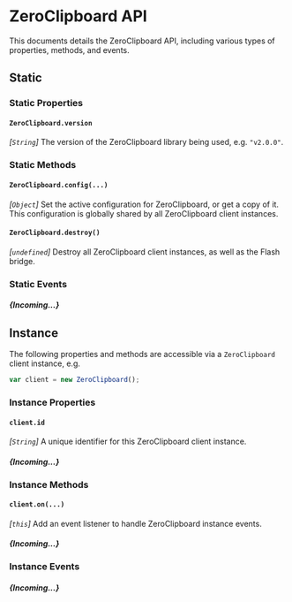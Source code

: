# ZeroClipboard API

This documents details the ZeroClipboard API, including various types of properties, methods, and events.


## Static

### Static Properties

#### `ZeroClipboard.version`

_[`String`]_ The version of the ZeroClipboard library being used, e.g. `"v2.0.0"`.


### Static Methods

#### `ZeroClipboard.config(...)`
_[`Object`]_ Set the active configuration for ZeroClipboard, or get a copy of it.
This configuration is globally shared by all ZeroClipboard client instances.


#### `ZeroClipboard.destroy()`
_[`undefined`]_ Destroy all ZeroClipboard client instances, as well as the Flash bridge.


### Static Events

#### _{Incoming...}_




## Instance

The following properties and methods are accessible via a `ZeroClipboard` client instance, e.g.

```js
var client = new ZeroClipboard();
```


### Instance Properties

#### `client.id`

_[`String`]_ A unique identifier for this ZeroClipboard client instance.


#### _{Incoming...}_



### Instance Methods

#### `client.on(...)`

_[`this`]_ Add an event listener to handle ZeroClipboard instance events.


#### _{Incoming...}_



### Instance Events

#### _{Incoming...}_

